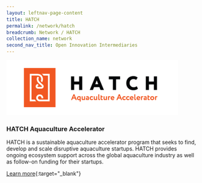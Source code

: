 ```yaml
---
layout: leftnav-page-content
title: HATCH
permalink: /network/hatch
breadcrumb: Network / HATCH
collection_name: network
second_nav_title: Open Innovation Intermediaries
---
```



<a href="http://www.hatch.blue/">
<img src="/images/partners/HATCH Aquaculture Accelerator Logo.png" alt="1" style="width:450px;height:144px">
</a>

<h3>HATCH Aquaculture Accelerator</h3>

HATCH is a sustainable aquaculture accelerator program that seeks to find, develop and scale disruptive aquaculture startups. HATCH provides ongoing ecosystem support across the global aquaculture industry as well as follow-on funding for their startups.

[Learn more](http://www.hatch.blue/){:target="_blank"}
